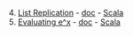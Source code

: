 4. [List Replication](https://www.hackerrank.com/challenges/fp-list-replication) - [doc](list-replication/list-replication.md) - [Scala](list-replication/scala/src/com/pktippa/ListReplication.scala)
12. [Evaluating e^x](https://www.hackerrank.com/challenges/eval-ex) - [doc](evaluating-e-power-x/evaluating-e-power-x.md) -  [Scala](evaluating-e-power-x/scala/src/com/pktippa/EvalEx.scala)
